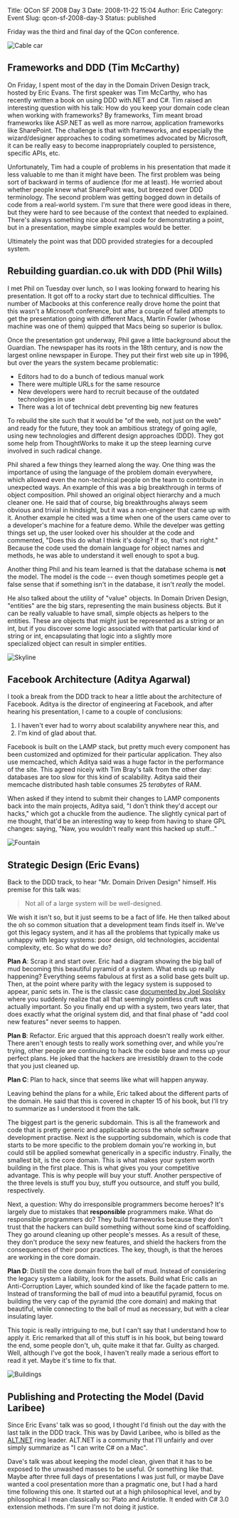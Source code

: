 Title: QCon SF 2008 Day 3
Date: 2008-11-22 15:04
Author: Eric
Category: Event
Slug: qcon-sf-2008-day-3
Status: published

Friday was the third and final day of the QCon conference.

![Cable car]({static}/images/qcon-11.jpg)

Frameworks and DDD (Tim McCarthy)
---------------------------------

On Friday, I spent most of the day in the Domain Driven Design track,
hosted by Eric Evans. The first speaker was Tim McCarthy, who has
recently written a book on using DDD with.NET and C\#. Tim raised an
interesting question with his talk: How do you keep your domain code
clean when working with frameworks? By frameworks, Tim meant broad
frameworks like ASP.NET as well as more narrow, application frameworks
like SharePoint. The challenge is that with frameworks, and especially
the wizard/designer approaches to coding sometimes advocated by
Microsoft, it can be really easy to become inappropriately coupled to
persistence, specific APIs, etc.

Unfortunately, Tim had a couple of problems in his presentation that
made it less valuable to me than it might have been. The first problem
was being sort of backward in terms of audience (for me at least). He
worried about whether people knew what SharePoint was, but breezed over
DDD terminology. The second problem was getting bogged down in details
of code from a real-world system. I'm sure that there were good ideas in
there, but they were hard to see because of the context that needed to
explained. There's always something nice about real code for
demonstrating a point, but in a presentation, maybe simple examples
would be better.

Ultimately the point was that DDD provided strategies for a decoupled
system.

Rebuilding guardian.co.uk with DDD (Phil Wills)
-----------------------------------------------

I met Phil on Tuesday over lunch, so I was looking forward to
hearing his presentation. It got off to a rocky start due to technical
difficulties. The number of Macbooks at this conference really drove
home the point that this wasn't a Microsoft conference, but after a
couple of failed attempts to get the presentation going with different
Macs, Martin Fowler (whose machine was one of them) quipped that Macs
being so superior is bullox.

Once the presentation got underway, Phil gave a little background about
the Guardian. The newspaper has its roots in the 18th century, and is
now the largest online newspaper in Europe. They put their first web
site up in 1996, but over the years the system became problematic:

-   Editors had to do a bunch of tedious manual work
-   There were multiple URLs for the same resource
-   New developers were hard to recruit because of the outdated
    technologies in use
-   There was a lot of technical debt preventing big new features

To rebuild the site such that it would be "of the web, not just on the
web" and ready for the future, they took an ambitious strategy of going
agile, using new technologies and different design approaches (DDD).
They got some help from ThoughtWorks to make it up the steep learning
curve involved in such radical change.

Phil shared a few things they learned along the way. One thing was the
importance of using the language of the problem domain everywhere, which
allowed even the non-technical people on the team to contribute in
unexpected ways. An example of this was a big breakthrough in terms of
object composition. Phil showed an original object hierarchy and a much
cleaner one. He said that of course, big breakthroughs always seem
obvious and trivial in hindsight, but it was a non-engineer that came up
with it. Another example he cited was a time when one of the users came
over to a developer's machine for a feature demo. While the develper was
getting things set up, the user looked over his shoulder at the code and
commented, "Does this do what I think it's doing? If so, that's not
right." Because the code used the domain language for object names and
methods, he was able to understand it well enough to spot a bug.

Another thing Phil and his team learned is that the database schema is
**not** the model. The model is the code -- even though sometimes people
get a false sense that if something isn't in the database, it isn't
*really* the model.

He also talked about the utility of "value" objects. In Domain Driven
Design, "entities" are the big stars, representing the main business
objects. But it can be really valuable to have small, simple objects as
helpers to the entities. These are objects that might just be
represented as a string or an int, but if you discover some logic
associated with that particular kind of string or int, encapsulating
that logic into a slightly more specialized object can result in simpler
entities.

![Skyline]({static}/images/qcon-9.jpg)

Facebook Architecture (Aditya Agarwal)
--------------------------------------

I took a break from the DDD track to hear a little about the
architecture of Facebook. Aditya is the director of engineering at
Facebook, and after hearing his presentation, I came to a couple of
conclusions:

1.  I haven't ever had to worry about scalability anywhere near this,
    and
2.  I'm kind of glad about that.

Facebook is built on the LAMP stack, but pretty much every component has
been customized and optimized for their particular application. They
also use memcached, which Aditya said was a huge factor in the
performance of the site. This agreed nicely with Tim Bray's talk from
the other day: databases are too slow for this kind of scalability.
Aditya said their memcache distributed hash table consumes 25
*terabytes* of RAM.

When asked if they intend to submit their changes to LAMP components
back into the main projects, Aditya said, "I don't think they'd accept
our hacks," which got a chuckle from the audience. The slightly cynical
part of me thought, that'd be an interesting way to keep from having to
share GPL changes: saying, "Naw, you wouldn't really want this hacked up
stuff..."

![Fountain]({static}/images/qcon-8.jpg)

Strategic Design (Eric Evans)
-----------------------------

Back to the DDD track, to hear "Mr. Domain Driven Design" himself. His
premise for this talk was:

> Not all of a large system will be well-designed.

We wish it isn't so, but it just seems to be a fact of life. He then
talked about the oh so common situation that a development team finds
itself in. We've got this legacy system, and it has all the problems
that typically make us unhappy with legacy systems: poor design, old
technologies, accidental complexity, etc. So what do we do?

**Plan A**: Scrap it and start over. Eric had a diagram showing the big
ball of mud becoming this beautiful pyramid of a system. What ends up
really happening? Everything seems fabulous at first as a solid base
gets built up. Then, at the point where parity with the legacy system is
supposed to appear, panic sets in. The is the classic case [documented
by Joel
Spolsky](http://www.joelonsoftware.com/articles/fog0000000069.html)
where you suddenly realize that all that seemingly pointless cruft was
actually important. So you finally end up with a system, two years
later, that does exactly what the original system did, and that final
phase of "add cool new features" never seems to happen.

**Plan B**: Refactor. Eric argued that this approach doesn't really work
either. There aren't enough tests to really work something over, and
while you're trying, other people are continuing to hack the code base
and mess up your perfect plans. He joked that the hackers are
irresistibly drawn to the code that you just cleaned up.

**Plan C**: Plan to hack, since that seems like what will happen anyway.

Leaving behind the plans for a while, Eric talked about the different
parts of the domain. He said that this is covered in chapter 15 of his
book, but I'll try to summarize as I understood it from the talk.

The biggest part is the generic subdomain. This is all the framework and
code that is pretty generic and applicable across the whole software
development practise. Next is the supporting subdomain, which is code
that starts to be more specific to the problem domain you're working in,
but could still be applied somewhat generically in a specific industry.
Finally, the smallest bit, is the core domain. This is what makes your
system worth building in the first place. This is what gives you your
competitive advantage. This is why people will buy your stuff. Another
perspective of the three levels is stuff you buy, stuff you outsource,
and stuff you build, respectively.

Next, a question: Why do irresponsible programmers become heroes? It's
largely due to mistakes that **responsible** programmers make. What do
responsible programmers do? They build frameworks because they don't
trust that the hackers can build something without some kind of
scaffolding. They go around cleaning up other people's messes. As a
result of these, they don't produce the sexy new features, and shield
the hackers from the consequences of their poor practices. The key,
though, is that the heroes are working in the core domain.

**Plan D**: Distill the core domain from the ball of mud. Instead of
considering the legacy system a liability, look for the assets. Build
what Eric calls an Anti-Corruption Layer, which sounded kind of like the
façade pattern to me. Instead of transforming the ball of mud into a
beautiful pyramid, focus on building the very cap of the pyramid (the
core domain) and making that beautiful, while connecting to the ball of
mud as necessary, but with a clear insulating layer.

This topic is really intriguing to me, but I can't say that I understand
how to apply it. Eric remarked that all of this stuff is in his book,
but being toward the end, some people don't, uh, quite make it that far.
Guilty as charged. Well, although I've got the book, I haven't really
made a serious effort to read it yet. Maybe it's time to fix that.

![Buildings]({static}/images/qcon-10.jpg)

Publishing and Protecting the Model (David Laribee)
---------------------------------------------------

Since Eric Evans' talk was so good, I thought I'd finish out the day
with the last talk in the DDD track. This was by David Laribee, who is
billed as the [ALT.NET](http://altdotnet.org/) ring leader. ALT.NET is a
community that I'll unfairly and over simply summarize as "I can
write C\# on a Mac".

Dave's talk was about keeping the model clean, given that it has to be
exposed to the unwashed masses to be useful. Or something like that.
Maybe after three full days of presentations I was just full, or maybe
Dave wanted a cool presentation more than a pragmatic one, but I had a
hard time following this one. It started out at a high philosophical
level, and by philosophical I mean classically so: Plato and Aristotle.
It ended with C\# 3.0 extension methods. I'm sure I'm not doing it
justice.
